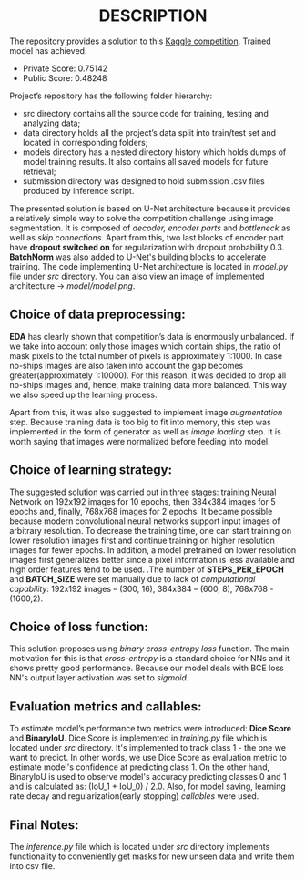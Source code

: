 <h1 align="center">DESCRIPTION</h1>

  The repository provides a solution to this [Kaggle competition](https://www.kaggle.com/c/airbus-ship-detection "Airbus Ship Detection Challenge"). 
  Trained model has achieved:
  * Private Score: 0.75142
  * Public Score: 0.48248
  
  Project’s repository has the following folder hierarchy:
  * src directory contains all the source code for training, testing and analyzing data;
  * data directory holds all the project’s data split into train/test set and located in corresponding folders;
  * models directory has a nested directory history which holds dumps of model training results. It also contains all saved models for future retrieval;
  * submission directory was designed to hold submission .csv files produced by inference script.
  
  The presented solution is based on U-Net architecture because it provides a relatively simple way to solve the competition challenge using image segmentation. It is composed of _decoder, encoder parts_ and _bottleneck_ 
  as well as _skip connections_. Apart from this, two last blocks of encoder part have **dropout switched on** for regularization with dropout probability 0.3. **BatchNorm** was also added to U-Net's building blocks to 
  accelerate training. The code implementing U-Net architecture is located in _model.py_ file under _src_ directory. You can also view an image of implemented architecture -> _model/model.png_.
  
  ## Choice of data preprocessing:
  **EDA** has clearly shown that competition’s data is enormously unbalanced. If we take into account only those images which contain ships, the ratio of mask pixels to the total number of pixels is approximately 1:1000. In case 
  no-ships images are also taken into account the gap becomes greater(approximately 1:10000). For this reason, it was decided to drop all no-ships images and, hence, make training data more balanced. This way we also speed up the
  learning process.
  
  Apart from this, it was also suggested to implement image _augmentation_ step. Because training data is too big to fit into memory, this step was implemented in the form of generator as well as _image loading_ step. It is worth 
  saying that images were normalized before feeding into model.
  
  ## Choice of learning strategy:
  The suggested solution was carried out in three stages: training Neural Network on 192x192 images for 10 epochs, then 384x384 images for 5 epochs and, finally, 768x768 images for 2 epochs. It became possible because modern 
  convolutional neural networks support input images of arbitrary resolution. To decrease the training time, one can start training on lower resolution images first and continue training on higher resolution images for fewer 
  epochs. In addition, a model pretrained on lower resolution images first generalizes better since a pixel information is less available and high order features tend to be used. .The number of **STEPS_PER_EPOCH** and 
  **BATCH_SIZE** were set manually due to lack of _computational capability_: 192x192 images – (300, 16), 384x384 – (600, 8), 768x768 - (1600,2).
  
  ## Choice of loss function:
  This solution proposes using _binary cross-entropy loss_ function. The main motivation for this is that _cross-entropy_ is a standard choice for NNs and it shows pretty good performance. Because our model deals with BCE loss
  NN's output layer activation was set to _sigmoid_.
  
  ## Evaluation metrics and callables:
  To estimate model’s performance two metrics were introduced: **Dice Score** and **BinaryIoU**. Dice Score is implemented in _training.py_ file which is located under _src_ directory. It's implemented to track class 1 - the 
  one we want to predict. In other words, we use Dice Score as evaluation metric to estimate model's confidence at predicting class 1. On the other hand, BinaryIoU is used to observe model's accuracy predicting classes 0 
  and 1 and is calculated as: (IoU_1 + IoU_0) / 2.0. Also, for model saving, learning rate decay and regularization(early stopping) _callables_ were used.
  
  ## Final Notes:
  The _inference.py_ file which is located under _src_ directory implements functionality to conveniently get masks for new unseen data and write them into csv file.
